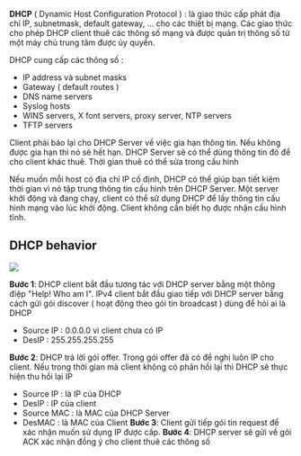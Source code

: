 **DHCP** ( Dynamic Host Configuration Protocol ) : là giao thức cấp phát địa chỉ IP, subnetmask, default gateway, ... cho các thiết bị mạng. Các giao thức cho phép DHCP client thuê các thông số mạng và được quản trị thông số từ một máy chủ trung tâm được ủy quyền.

DHCP cung cấp các thông số :

- IP address và subnet masks
- Gateway ( default routes )
- DNS name servers
- Syslog hosts
- WINS servers, X font servers, proxy server, NTP servers
- TFTP servers

Client phải báo lại cho DHCP Server về việc gia hạn thông tin. Nếu không được gia hạn thì nó sẽ hết hạn. DHCP Server sẽ có thể dùng thông tin đó để cho client khác thuê. Thời gian thuê có thể sửa trong cấu hình

Nếu muốn mỗi host có địa chỉ IP cố định, DHCP có thể giúp bạn tiết kiệm thời gian vì nó tập trung thông tin cấu hình trên DHCP Server. Một server khởi động và đang chạy, client có thể sử dụng DHCP để lấy thông tin cấu hình mạng vào lúc khởi động. Client không cần biết họ được nhận cấu hình tĩnh.

## DHCP behavior

<img src="https://github.com/vjnkvt/Images/blob/master/DHCP-messages.jpg">

**Bước 1**: DHCP client bắt đầu tương tác với DHCP server bằng một thông điệp "Help! Who am I". IPv4 client bắt đầu giao tiếp với DHCP server bằng cách gửi gói discover ( hoạt động theo gói tin broadcast ) dùng để hỏi ai là DHCP
- Source IP : 0.0.0.0 vì client chưa có IP
- DesIP : 255.255.255.255

**Bước 2**: DHCP trả lời gói offer. Trong gói offer đã có đề nghị luôn IP cho client. Nếu trong thời gian mà client không có phản hồi lại thì DHCP sẽ thực hiện thu hồi lại IP

- Source IP : là IP của DHCP
- DesIP : IP của client
- Source MAC : là MAC của DHCP Server
- DesMAC : là MAC của Client
**Bước 3**: Client gửi tiếp gói tin request để xác nhận muốn sử dụng IP được cấp. 
**Bước 4**: DHCP server sẽ gửi về gói ACK xác nhận đồng ý cho client thuê các thông số

